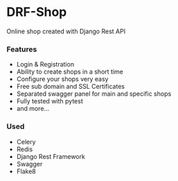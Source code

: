 # DRF-Shop
Online shop created with Django Rest API

### Features
 - Login & Registration 
 - Ability to create shops in a short time
 - Configure your shops very easy
 - Free sub domain and SSL Certificates
 - Separated swagger panel for main and specific shops
 - Fully tested with pytest
 - and more...
 
 
### Used
- Celery
- Redis
- Django Rest Framework
- Swagger
- Flake8
